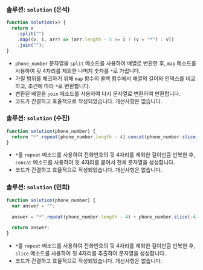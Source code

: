 ### 솔루션: `solution` (은석)

```javascript
function solution(x) {
  return x
    .split("")
    .map((v, i, arr) => (arr.length - 5 >= i ? (v = "*") : v))
    .join("");
}
```

- `phone_number` 문자열을 `split` 메소드를 사용하여 배열로 변환한 후, `map` 메소드를 사용하여 뒷 4자리를 제외한 나머지 숫자를 `*`로 가립니다.
- 가릴 범위를 체크하기 위해 `map` 함수의 콜백 함수에서 배열의 길이와 인덱스를 비교하고, 조건에 따라 `*`로 변환합니다.
- 변환된 배열을 `join` 메소드를 사용하여 다시 문자열로 변환하여 반환합니다.
- 코드가 간결하고 효율적으로 작성되었습니다. 개선사항은 없습니다.

### 솔루션: `solution` (수진)

```javascript
function solution(phone_number) {
  return "*".repeat(phone_number.length - 4).concat(phone_number.slice(-4));
}
```

- `*`를 `repeat` 메소드를 사용하여 전화번호의 뒷 4자리를 제외한 길이만큼 반복한 후, `concat` 메소드를 사용하여 뒷 4자리를 붙여서 전체 문자열을 생성합니다.
- 코드가 간결하고 효율적으로 작성되었습니다. 개선사항은 없습니다.

### 솔루션: `solution` (민희)

```javascript
function solution(phone_number) {
  var answer = "";

  answer = "*".repeat(phone_number.length - 4) + phone_number.slice(-4);

  return answer;
}
```

- `*`를 `repeat` 메소드를 사용하여 전화번호의 뒷 4자리를 제외한 길이만큼 반복한 후, `slice` 메소드를 사용하여 뒷 4자리를 추출하여 문자열을 생성합니다.
- 코드가 간결하고 효율적으로 작성되었습니다. 개선사항은 없습니다.
